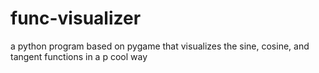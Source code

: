 # func-visualizer
a python program based on pygame that visualizes the sine, cosine, and tangent functions in a p cool way
